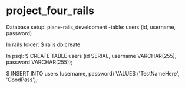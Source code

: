 # project_four_rails

Database setup: plane-rails_development
-table: users (id, username, password)


In rails folder:
  $ rails db:create

In psql:
  $ CREATE TABLE users (id SERIAL, username VARCHAR(255), password VARCHAR(255));
  
  $ INSERT INTO users (username, password) VALUES ('TestNameHere', 'GoodPass');
